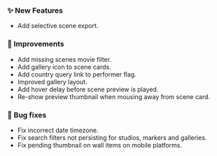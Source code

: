### ✨ New Features
* Add selective scene export.

### 🎨 Improvements
* Add missing scenes movie filter.
* Add gallery icon to scene cards.
* Add country query link to performer flag.
* Improved gallery layout.
* Add hover delay before scene preview is played.
* Re-show preview thumbnail when mousing away from scene card.

### 🐛 Bug fixes
* Fix incorrect date timezone.
* Fix search filters not persisting for studios, markers and galleries.
* Fix pending thumbnail on wall items on mobile platforms.
